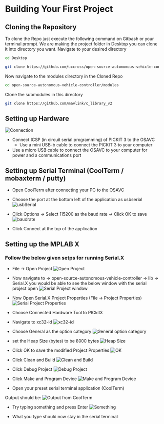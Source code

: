 # Building Your First Project

## Cloning the Repository

To clone the Repo just execute the following command on Gitbash or your terminal prompt.
We are making the project folder in Desktop you can clone it into directory you want.
Navigate to your desired directory

```bash
cd Desktop
```

```bash
git clone https://github.com/uccross/open-source-autonomous-vehicle-controller.git
```

Now navigate to the modules directory in the Cloned Repo

```bash
cd open-source-autonomous-vehicle-controller/modules
```

Clone the submodules in this directory

```bash
git clone https://github.com/mavlink/c_library_v2
```

## Setting up Hardware

![Connection](./assets/images/first_project/connection.jpg)

- Connect ICSP (in circuit serial programming) of PICKIT 3 to the OSAVC
  - Use a mini USB-b cable to connect the PICKIT 3 to your computer
- Use a micro USB cable to connect the OSAVC to your computer for power and a communications port

## Setting up Serial Terminal (CoolTerm / mobaxterm / putty)

- Open CoolTerm after connecting your PC to the OSAVC
- Choose the port at the bottom left of the application as usbserial
![usbSerial](./assets/images/first_project/usbSerial.png)

- Click Options -> Select 115200 as the baud rate -> Click OK to save
![baudrate](./assets/images/first_project/baudRate.png)

- Click Connect at the top of the application

## Setting up the MPLAB X

### Follow the below given setps for running Serial.X

- File -> Open Project
![Open Project](./assets/images/first_project/openProject.png)

- Now navigate to -> open-source-autonomous-vehicle-controller -> lib -> Serial.X
you would be able to see the below window with the serial project open
![Serial Project window](./assets/images/first_project/serial.png)

- Now Open Serial.X Project Properties (File -> Project Properties)
![Serial Project Properties](./assets/images/first_project/projectProperties.png)

- Choose Connected Hardware Tool to PICkit3

- Navigate to xc32-ld
![xc32-id](./assets/images/first_project/xc32id.png)

- Choose General as the option category
![General option category](./assets/images/first_project/general.png)

- set the Heap Size (bytes) to be 8000 bytes
![Heap Size](./assets/images/first_project/bytes.png)

- Click OK to save the modified Project Properties
![OK](./assets/images/first_project/ok.jpg)

- Click Clean and Build
![Clean and Build](./assets/images/first_project/CleanBuild.png)

- Click Debug Project
![Debug Project](./assets/images/first_project/Debug.png)

- Click Make and Program Device
![Make and Program Device](./assets/images/first_project/MakeProgram.png)

- Open your preset serial terminal application (CoolTerm)

Output should be:
![Output from CoolTerm](./assets/images/first_project/outputCoolterm.png)

- Try typing something and press Enter
![Something](./assets/images/first_project/everything.png)

- What you type should now stay in the serial terminal
